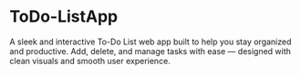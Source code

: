 # ToDo-ListApp
A sleek and interactive To-Do List web app built to help you stay organized and productive. Add, delete, and manage tasks with ease — designed with clean visuals and smooth user experience.
